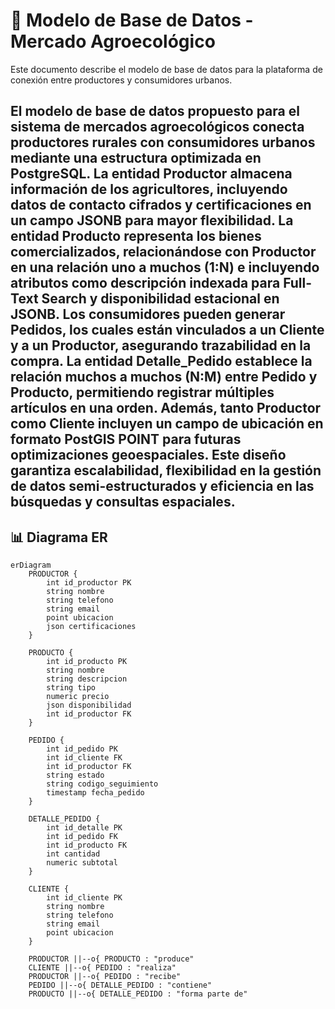 # 📌 Modelo de Base de Datos - Mercado Agroecológico  

Este documento describe el modelo de base de datos para la plataforma de conexión entre productores y consumidores urbanos.  

## El modelo de base de datos propuesto para el sistema de mercados agroecológicos conecta productores rurales con consumidores urbanos mediante una estructura optimizada en PostgreSQL. La entidad Productor almacena información de los agricultores, incluyendo datos de contacto cifrados y certificaciones en un campo JSONB para mayor flexibilidad. La entidad Producto representa los bienes comercializados, relacionándose con Productor en una relación uno a muchos (1:N) e incluyendo atributos como descripción indexada para Full-Text Search y disponibilidad estacional en JSONB. Los consumidores pueden generar Pedidos, los cuales están vinculados a un Cliente y a un Productor, asegurando trazabilidad en la compra. La entidad Detalle_Pedido establece la relación muchos a muchos (N:M) entre Pedido y Producto, permitiendo registrar múltiples artículos en una orden. Además, tanto Productor como Cliente incluyen un campo de ubicación en formato PostGIS POINT para futuras optimizaciones geoespaciales. Este diseño garantiza escalabilidad, flexibilidad en la gestión de datos semi-estructurados y eficiencia en las búsquedas y consultas espaciales.

## 📊 Diagrama ER  

```mermaid
erDiagram
    PRODUCTOR {
        int id_productor PK
        string nombre
        string telefono
        string email
        point ubicacion
        json certificaciones
    }
    
    PRODUCTO {
        int id_producto PK
        string nombre
        string descripcion
        string tipo
        numeric precio
        json disponibilidad
        int id_productor FK
    }
    
    PEDIDO {
        int id_pedido PK
        int id_cliente FK
        int id_productor FK
        string estado
        string codigo_seguimiento
        timestamp fecha_pedido
    }
    
    DETALLE_PEDIDO {
        int id_detalle PK
        int id_pedido FK
        int id_producto FK
        int cantidad
        numeric subtotal
    }
    
    CLIENTE {
        int id_cliente PK
        string nombre
        string telefono
        string email
        point ubicacion
    }
    
    PRODUCTOR ||--o{ PRODUCTO : "produce"
    CLIENTE ||--o{ PEDIDO : "realiza"
    PRODUCTOR ||--o{ PEDIDO : "recibe"
    PEDIDO ||--o{ DETALLE_PEDIDO : "contiene"
    PRODUCTO ||--o{ DETALLE_PEDIDO : "forma parte de"
